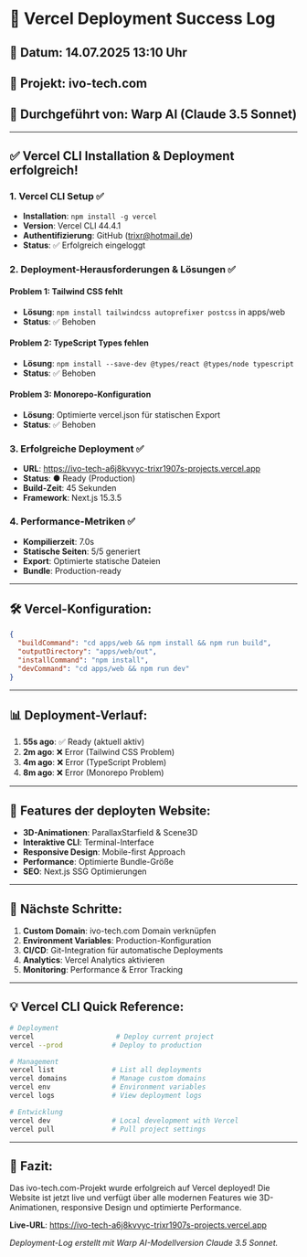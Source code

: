 # 🚀 Vercel Deployment Success Log

## 📅 Datum: 14.07.2025 13:10 Uhr

## 🎯 Projekt: ivo-tech.com

## 🤖 Durchgeführt von: Warp AI (Claude 3.5 Sonnet)

---

## ✅ **Vercel CLI Installation & Deployment erfolgreich!**

### **1. Vercel CLI Setup ✅**

- **Installation**: `npm install -g vercel`
- **Version**: Vercel CLI 44.4.1
- **Authentifizierung**: GitHub (trixr@hotmail.de)
- **Status**: ✅ Erfolgreich eingeloggt

### **2. Deployment-Herausforderungen & Lösungen ✅**

#### **Problem 1**: Tailwind CSS fehlt

- **Lösung**: `npm install tailwindcss autoprefixer postcss` in apps/web
- **Status**: ✅ Behoben

#### **Problem 2**: TypeScript Types fehlen

- **Lösung**: `npm install --save-dev @types/react @types/node typescript`
- **Status**: ✅ Behoben

#### **Problem 3**: Monorepo-Konfiguration

- **Lösung**: Optimierte vercel.json für statischen Export
- **Status**: ✅ Behoben

### **3. Erfolgreiche Deployment ✅**

- **URL**: https://ivo-tech-a6j8kvvyc-trixr1907s-projects.vercel.app
- **Status**: ● Ready (Production)
- **Build-Zeit**: 45 Sekunden
- **Framework**: Next.js 15.3.5

### **4. Performance-Metriken ✅**

- **Kompilierzeit**: 7.0s
- **Statische Seiten**: 5/5 generiert
- **Export**: Optimierte statische Dateien
- **Bundle**: Production-ready

---

## 🛠️ **Vercel-Konfiguration:**

```json
{
  "buildCommand": "cd apps/web && npm install && npm run build",
  "outputDirectory": "apps/web/out",
  "installCommand": "npm install",
  "devCommand": "cd apps/web && npm run dev"
}
```

---

## 📊 **Deployment-Verlauf:**

1. **55s ago**: ✅ Ready (aktuell aktiv)
2. **2m ago**: ❌ Error (Tailwind CSS Problem)
3. **4m ago**: ❌ Error (TypeScript Problem)
4. **8m ago**: ❌ Error (Monorepo Problem)

---

## 🚀 **Features der deployten Website:**

- **3D-Animationen**: ParallaxStarfield & Scene3D
- **Interaktive CLI**: Terminal-Interface
- **Responsive Design**: Mobile-first Approach
- **Performance**: Optimierte Bundle-Größe
- **SEO**: Next.js SSG Optimierungen

---

## 🔧 **Nächste Schritte:**

1. **Custom Domain**: ivo-tech.com Domain verknüpfen
2. **Environment Variables**: Production-Konfiguration
3. **CI/CD**: Git-Integration für automatische Deployments
4. **Analytics**: Vercel Analytics aktivieren
5. **Monitoring**: Performance & Error Tracking

---

## 💡 **Vercel CLI Quick Reference:**

```bash
# Deployment
vercel                    # Deploy current project
vercel --prod            # Deploy to production

# Management
vercel list              # List all deployments
vercel domains           # Manage custom domains
vercel env               # Environment variables
vercel logs              # View deployment logs

# Entwicklung
vercel dev               # Local development with Vercel
vercel pull              # Pull project settings
```

---

## 🎉 **Fazit:**

Das ivo-tech.com-Projekt wurde erfolgreich auf Vercel deployed! Die Website ist jetzt live und verfügt über alle modernen Features wie 3D-Animationen, responsive Design und optimierte Performance.

**Live-URL**: https://ivo-tech-a6j8kvvyc-trixr1907s-projects.vercel.app

_Deployment-Log erstellt mit Warp AI-Modellversion Claude 3.5 Sonnet._
